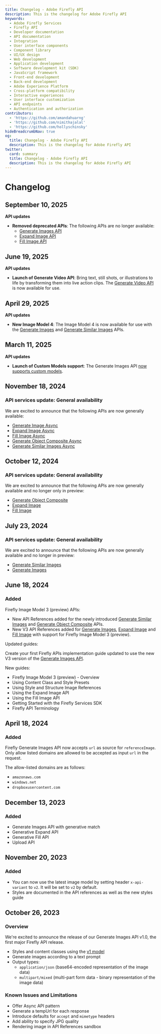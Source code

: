 ```yaml
---
title: Changelog - Adobe Firefly API
description: This is the changelog for Adobe Firefly API
keywords:
  - Adobe Firefly Services
  - Firefly API
  - Developer documentation
  - API documentation
  - Integration
  - User interface components
  - Component library
  - UI/UX design
  - Web development
  - Application development
  - Software development kit (SDK)
  - JavaScript framework
  - Front-end development
  - Back-end development
  - Adobe Experience Platform
  - Cross-platform compatibility
  - Interactive experiences
  - User interface customization
  - API endpoints
  - Authentication and authorization
contributors:
  - 'https://github.com/amandahuarng'
  - 'https://github.com/nimithajalal'
  - 'https://github.com/hollyschinsky'
hideBreadcrumbNav: true
og:
  title: Changelog - Adobe Firefly API
  description: This is the changelog for Adobe Firefly API
twitter:
  card: summary
  title: Changelog - Adobe Firefly API
  description: This is the changelog for Adobe Firefly API
---
```

<!-- TODO: Update with latest prod details, elaborate on API descriptions -->
# Changelog

## September 10, 2025

**API updates**

* **Removed deprecated APIs**: The following APIs are no longer available:
  * [Generate Images API](../api/image_generation/V2/)
  * [Expand Image API](../api/generative_expand/V1/)
  * [Fill Image API](../api/generative_fill/V1/)

## June 19, 2025

**API updates**

* **Launch of Generate Video API**: Bring text, still shots, or illustrations to life by transforming them into live action clips. The [Generate Video API](../api/generate_video/V3_Async/) is now available for use.

## April 29, 2025

**API updates**

* **New Image Model 4**: The Image Model 4 is now available for use with the [Generate Images](../api/image_generation/V3_Async/) and [Generate Similar Images](../api/generate-similar/V3_Async/) APIs.

## March 11, 2025

**API updates**

* **Launch of Custom Models support**: The Generate Images API [now supports custom models](../concepts/custom-models/index.md).

## November 18, 2024

### API services update: General availability

We are excited to announce that the following APIs are now generally available:

* [Generate Image Async](../api/image_generation/V3_Async/)
* [Expand Image Async](../api/generative_expand/V3_Async/)
* [Fill Image Async](../api/generative_fill/V3_Async/)
* [Generate Object Composite Async](../api/generate-object-composite/V3_Async/)
* [Generate Similar Images Async](../api/generate-similar/V3_Async/)

## October 12, 2024

### API services update: General availability

We are excited to announce that the following APIs are now generally available and no longer only in preview:

* [Generate Object Composite](../api/generate-object-composite/V3_Async/)
* [Expand Image](../api/generative_expand/V3/)
* [Fill Image](../api/generative_fill/V3/)

## July 23, 2024

### API services update: General availability

We are excited to announce that the following APIs are now generally available and no longer in preview:

* [Generate Similar Images](../api/generate-similar/)
* [Generate Images](../api/image_generation/V3/)

## June 18, 2024

### Added

Firefly Image Model 3 (preview) APIs:

  * New API References added for the newly introduced [Generate Similar Images](../api/generate-similar/) and [Generate Object Composite](../api/generate-object-composite/) APIs.
  * New V3 API References added for [Generate Images](../api/image_generation/V3/), [Expand Image](../api/generative_expand/V3/) and [Fill Image](../api/generative_fill/V3) with support for Firefly Image Model 3 (preview).

Updated guides:

Create your first Firefly APIs implementation guide updated to use the new V3 version of the [Generate Images API](../api/image_generation/V3/).

New guides:

  * Firefly Image Model 3 (preview) - Overview
  * Using Content Class and Style Presets
  * Using Style and Structure Image References
  * Using the Expand Image API
  * Using the Fill Image API
  * Getting Started with the Firefly Services SDK
  * Firefly API Terminology

## April 18, 2024

### Added

Firefly Generate Images API now accepts `url` as source for `referenceImage`. Only allow listed domains are allowed to be accepted as input `url` in the request.

The allow-listed domains are as follows:

* `amazonaws.com`
* `windows.net`
* `dropboxusercontent.com`

## December 13, 2023

### Added

* Generate Images API with generative match
* Generative Expand API
* Generative Fill API
* Upload API

## November 20, 2023

### Added

* You can now use the latest image model by setting header `x-api-variant` to `v2`. It will be set to `v2` by default.
* Styles are documented in the API references as well as the new styles guide
  
## October 26, 2023

### Overview

We're excited to announce the release of our Generate Images API v1.0, the first major Firefly API release.

* Styles and content classes using the [v1 model](https://clio-assets.adobe.com/firefly/image-controls/v1/content.json)
* Generate images according to a text prompt
* Output types:
  * `application/json` (base64-encoded representation of the image data)
  * `multipart/mixed` (multi-part form data - binary representation of the image data)

### Known Issues and Limitations

* Offer Async API pattern
* Generate a tempUrl for each response
* Introduce defaults for `accept` and `mimetype` headers
* Add ability to specify JPG quality
* Rendering image in API References sandbox

